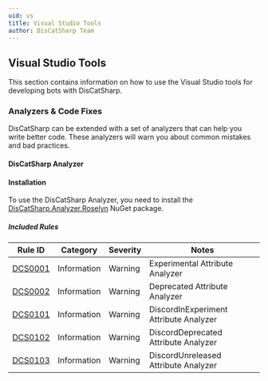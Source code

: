 ```yaml
---
uid: vs
title: Visual Studio Tools
author: DisCatSharp Team
---
```


## Visual Studio Tools

This section contains information on how to use the Visual Studio tools for developing bots with DisCatSharp.

### Analyzers & Code Fixes

DisCatSharp can be extended with a set of analyzers that can help you write better code. These analyzers will warn you about common mistakes and bad practices.

#### DisCatSharp Analyzer

#### Installation

To use the DisCatSharp Analyzer, you need to install the [DisCatSharp.Analyzer.Roselyn](https://www.nuget.org/packages/DisCatSharp.Analyzer.Roselyn) NuGet package.

##### Included Rules

Rule ID | Category | Severity | Notes
--------|----------|----------|-------
[DCS0001](xref:vs_analyzer_dcs_0001) | Information | Warning | Experimental Attribute Analyzer
[DCS0002](xref:vs_analyzer_dcs_0002) | Information | Warning | Deprecated Attribute Analyzer
[DCS0101](xref:vs_analyzer_dcs_0101) | Information | Warning | DiscordInExperiment Attribute Analyzer
[DCS0102](xref:vs_analyzer_dcs_0102) | Information | Warning | DiscordDeprecated Attribute Analyzer
[DCS0103](xref:vs_analyzer_dcs_0103) | Information | Warning | DiscordUnreleased Attribute Analyzer
